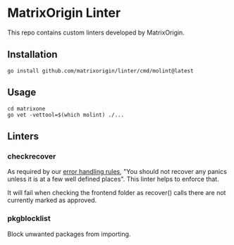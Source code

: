 # MatrixOrigin Linter

This repo contains custom linters developed by MatrixOrigin.

## Installation

```
go install github.com/matrixorigin/linter/cmd/molint@latest
```

## Usage

```
cd matrixone
go vet -vettool=$(which molint) ./...
```

## Linters

### checkrecover

As required by our [error handling rules](https://github.com/matrixorigin/matrixone/blob/main/pkg/common/moerr/error_handling.md),
"You should not recover any panics unless it is at a few well defined places".
This linter helps to enforce that. 

It will fail when checking the frontend folder as recover() calls there are not currently marked as approved. 

### pkgblocklist

Block unwanted packages from importing.

